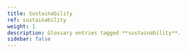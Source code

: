 ```yaml
---
title: Sustainability
ref: sustainability
weight: 1
description: Glossary entries tagged **sustainability**.
sidebar: false
---
```


